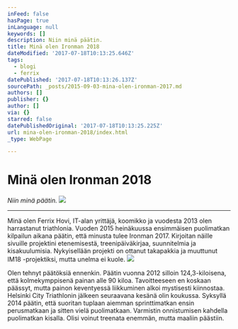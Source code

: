 ```yaml
---
inFeed: false
hasPage: true
inLanguage: null
keywords: []
description: Niin minä päätin.
title: Minä olen Ironman 2018
dateModified: '2017-07-18T10:13:25.646Z'
tags:
  - blogi
  - ferrix
datePublished: '2017-07-18T10:13:26.137Z'
sourcePath: _posts/2015-09-03-mina-olen-ironman-2017.md
authors: []
publisher: {}
author: []
via: {}
starred: false
datePublishedOriginal: '2017-07-18T10:13:25.225Z'
url: mina-olen-ironman-2018/index.html
_type: WebPage

---
```

# Minä olen Ironman 2018

_Niin minä päätin._
![](https://s3-us-west-2.amazonaws.com/the-grid-img/p/52e09000428fa0574a706ac86a06e580a7e07504.jpg)

---

Minä olen Ferrix Hovi, IT-alan yrittäjä, koomikko ja vuodesta 2013 olen harrastanut triathlonia. Vuoden 2015 heinäkuussa ensimmäisen puolimatkan kilpailun aikana päätin, että minusta tulee Ironman 2017\. Kirjoitan näille sivuille projektini etenemisestä, treenipäiväkirjaa, suunnitelmia ja kisakuulumisia. Nykyisellään projekti on ottanut takapakkia ja muuttunut IM18 -projektiksi, mutta unelma ei kuole.
![](https://s3-us-west-2.amazonaws.com/the-grid-img/p/7b069fad850859d0d4762822b757567df5708965.jpg)

Olen tehnyt päätöksiä ennenkin. Päätin vuonna 2012 silloin 124,3-kiloisena, että kolmekymppisenä painan alle 90 kiloa. Tavoitteeseen en koskaan päässyt, mutta painon keventyessä liikkuminen alkoi mystisesti kiinnostaa. Helsinki City Triathlonin jälkeen seuraavana kesänä olin koukussa. Syksyllä 2014 päätin, että suoritan tuplaan aiemman sprinttimatkan ensin perusmatkaan ja sitten vielä puolimatkaan. Varmistin onnistumisen kahdella puolimatkan kisalla. Olisi voinut treenata enemmän, mutta maaliin päästiin.